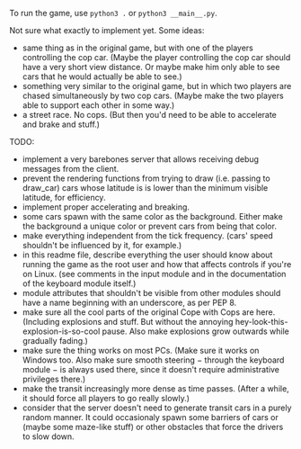 To run the game, use ```python3 .``` or ```python3 __main__.py```.

Not sure what exactly to implement yet. Some ideas:
- same thing as in the original game, but with one of the players controlling the cop car. (Maybe the player controlling the cop car should have a very short view distance. Or maybe make him only able to see cars that he would actually be able to see.)
- something very similar to the original game, but in which two players are chased simultaneously by two cop cars. (Maybe make the two players able to support each other in some way.)
- a street race. No cops. (But then you'd need to be able to accelerate and brake and stuff.)

TODO:
- implement a very barebones server that allows receiving debug messages from the client.
- prevent the rendering functions from trying to draw (i.e. passing to draw_car) cars whose latitude is is lower than the minimum visible latitude, for efficiency.
- implement proper accelerating and breaking.
- some cars spawn with the same color as the background. Either make the background a unique color or prevent cars from being that color.
- make everything independent from the tick frequency. (cars' speed shouldn't be influenced by it, for example.)
- in this readme file, describe everything the user should know about running the game as the root user and how that affects controls if you're on Linux. (see comments in the input module and in the documentation of the keyboard module itself.)
- module attributes that shouldn't be visible from other modules should have a name beginning with an underscore, as per PEP 8.
- make sure all the cool parts of the original Cope with Cops are here. (Including explosions and stuff. But without the annoying hey-look-this-explosion-is-so-cool pause. Also make explosions grow outwards while gradually fading.)
- make sure the thing works on most PCs. (Make sure it works on Windows too. Also make sure smooth steering − through the keyboard module − is always used there, since it doesn't require administrative privileges there.)
- make the transit increasingly more dense as time passes. (After a while, it should force all players to go really slowly.)
- consider that the server doesn't need to generate transit cars in a purely random manner. It could occasionaly spawn some barriers of cars or (maybe some maze-like stuff) or other obstacles that force the drivers to slow down.